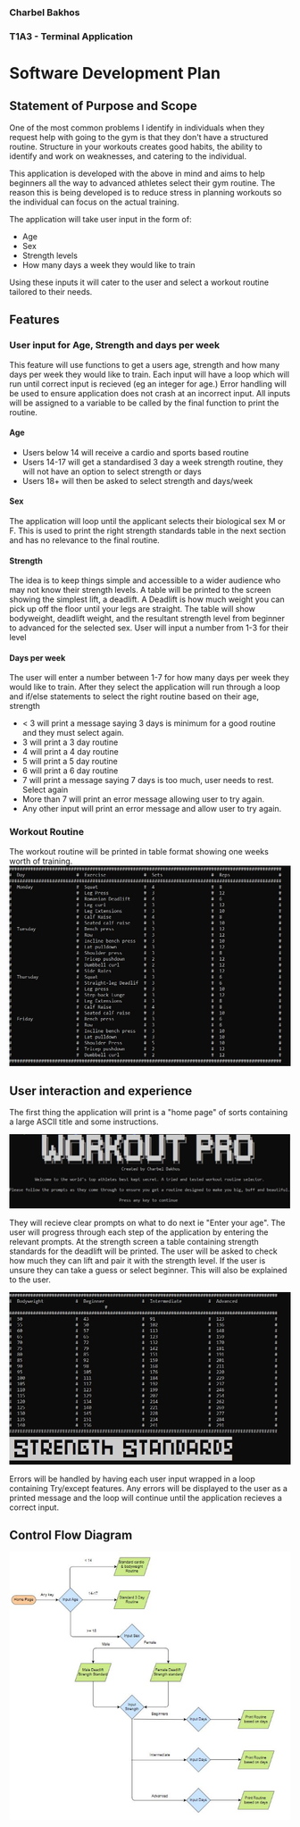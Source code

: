 ### Charbel Bakhos
### T1A3 - Terminal Application

# Software Development Plan


## Statement of Purpose and Scope
One of the most common problems I identify in individuals when they request help with going to the gym is that they don't have a structured routine. Structure in your workouts creates good habits, the ability to identify and work on weaknesses, and catering to the individual.

This application is developed with the above in mind and aims to help beginners all the way to advanced athletes select their gym routine. The reason this is being developed is to reduce stress in planning workouts so the individual can focus on the actual training. 

The application will take user input in the form of:
* Age
* Sex
* Strength levels
* How many days a week they would like to train

Using these inputs it will cater to the user and select a workout routine tailored to their needs.

## Features
### User input for Age, Strength and days per week
This feature will use functions to get a users age, strength and how many days per week they would like to train. Each input will have a loop which will run until correct input is recieved (eg an integer for age.) Error handling will be used to ensure application does not crash at an incorrect input.
All inputs will be assigned to a variable to be called by the final function to print the routine.
#### Age
* Users below 14 will receive a cardio and sports based routine
* Users 14-17 will get a standardised 3 day a week strength routine, they will not have an option to select strength or days
* Users 18+ will then be asked to select strength and days/week
#### Sex
The application will loop until the applicant selects their biological sex M or F. This is used to print the right strength standards table in the next section and has no relevance to the final routine.
#### Strength
The idea is to keep things simple and accessible to a wider audience who may not know their strength levels. A table will be printed to the screen showing the simplest lift, a deadlift. A Deadlift is how much weight you can pick up off the floor until your legs are straight. The table will show bodyweight, deadlift weight, and the resultant strength level from beginner to advanced for the selected sex. User will input a number from 1-3 for their level
#### Days per week
The user will enter a number between 1-7 for how many days per week they would like to train.
After they select the application will run through a loop and if/else statements to select the right routine based on their age, strength 
* < 3 will print a message saying 3 days is minimum for a good routine and they must select again.
* 3 will print a 3 day routine
* 4 will print a 4 day routine
* 5 will print a 5 day routine
* 6 will print a 6 day routine
* 7 will print a message saying 7 days is too much, user needs to rest. Select again
* More than 7 will print an error message allowing user to try again.
* Any other input will print an error message and allow user to try again.

### Workout Routine
The workout routine will be printed in table format showing one weeks worth of training.
![Example Routine](/data/exampleRoutine.JPG)

## User interaction and experience
The first thing the application will print is a "home page" of sorts containing a large ASCII title and some instructions. 

![](/data/homePage.JPG)

They will recieve clear prompts on what to do next ie "Enter your age". The user will progress through each step of the application by entering the relevant prompts.
At the strength screen a table containing strength standards for the deadlift will be printed. The user will be asked to check how much they can lift and pair it with the strength level. If the user is unsure they can take a guess or select beginner. This will also be explained to the user.

![](/data/strengthStandards.JPG)

Errors will be handled by having each user input wrapped in a loop containing Try/except features. Any errors will be displayed to the user as a printed message and the loop will continue until the application recieves a correct input.

## Control Flow Diagram

![Control Flow Diagram](/data/control_flow_diagram.JPG)
